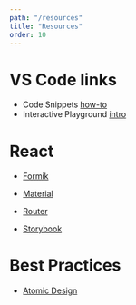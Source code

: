 ```yaml
---
path: "/resources"
title: "Resources"
order: 10
---
```


# VS Code links

- Code Snippets [how-to](https://code.visualstudio.com/docs/editor/userdefinedsnippets?WT.mc_id=react-github-sicotin)  
- Interactive Playground [intro](https://code.visualstudio.com/updates/v1_9#_interactive-playground?WT.mc_id=react-github-sicotin)

# React

- [Formik](https://dev.to/finallynero/react-form-using-formik-material-ui-and-yup-2e8h)

- [Material](https://material-ui.com)

- [Router](https://reacttraining.com/react-router)

- [Storybook](https://storybooks-official.netlify.com/)

# Best Practices

- [Atomic Design](http://bradfrost.com/blog/post/atomic-web-design/)
